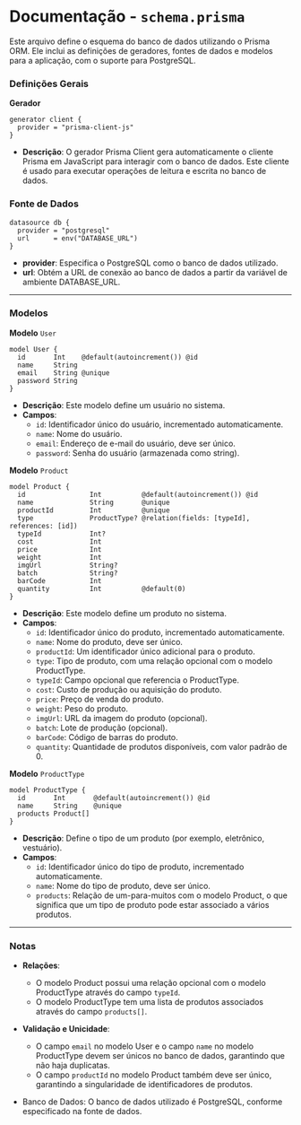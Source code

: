 # Documentação - `schema.prisma`
Este arquivo define o esquema do banco de dados utilizando o Prisma ORM. Ele inclui as definições de geradores, fontes de dados e modelos para a aplicação, com o suporte para PostgreSQL.

### Definições Gerais
**Gerador**
```prisma
generator client {
  provider = "prisma-client-js"
}
```
* **Descrição**: O gerador Prisma Client gera automaticamente o cliente Prisma em JavaScript para interagir com o banco de dados. Este cliente é usado para executar operações de leitura e escrita no banco de dados.

### Fonte de Dados
```prisma
datasource db {
  provider = "postgresql"
  url      = env("DATABASE_URL")
}
```
* **provider**: Especifica o PostgreSQL como o banco de dados utilizado.
* **url**: Obtém a URL de conexão ao banco de dados a partir da variável de ambiente DATABASE_URL.

---

### Modelos
**Modelo** `User`
```prisma
model User {
  id       Int    @default(autoincrement()) @id
  name     String
  email    String @unique
  password String
}
```
* **Descrição**: Este modelo define um usuário no sistema.
* **Campos**:
  * `id`: Identificador único do usuário, incrementado automaticamente.
  * `name`: Nome do usuário.
  * `email`: Endereço de e-mail do usuário, deve ser único.
  * `password`: Senha do usuário (armazenada como string).

**Modelo** `Product`
```prisma
model Product {
  id                Int          @default(autoincrement()) @id
  name              String       @unique
  productId         Int          @unique
  type              ProductType? @relation(fields: [typeId], references: [id])
  typeId            Int?
  cost              Int
  price             Int
  weight            Int
  imgUrl            String?
  batch             String?
  barCode           Int
  quantity          Int          @default(0)
}

```

* **Descrição**: Este modelo define um produto no sistema.
* **Campos**:
  * `id`: Identificador único do produto, incrementado automaticamente.
  * `name`: Nome do produto, deve ser único.
  * `productId`: Um identificador único adicional para o produto.
  * `type`: Tipo de produto, com uma relação opcional com o modelo ProductType.
  * `typeId`: Campo opcional que referencia o ProductType.
  * `cost`: Custo de produção ou aquisição do produto.
  * `price`: Preço de venda do produto.
  * `weight`: Peso do produto.
  * `imgUrl`: URL da imagem do produto (opcional).
  * `batch`: Lote de produção (opcional).
  * `barCode`: Código de barras do produto.
  * `quantity`: Quantidade de produtos disponíveis, com valor padrão de 0.

**Modelo** `ProductType`
```prisma
model ProductType {
  id       Int       @default(autoincrement()) @id
  name     String    @unique
  products Product[]
}
```
* **Descrição**: Define o tipo de um produto (por exemplo, eletrônico, vestuário).
* **Campos**:
  * `id`: Identificador único do tipo de produto, incrementado automaticamente.
  * `name`: Nome do tipo de produto, deve ser único.
  * `products`: Relação de um-para-muitos com o modelo Product, o que significa que um tipo de produto pode estar associado a vários produtos.
---
### Notas
* **Relações**:
  * O modelo Product possui uma relação opcional com o modelo ProductType através do campo `typeId`.
  * O modelo ProductType tem uma lista de produtos associados através do campo `products[]`.

* **Validação e Unicidade**:
  * O campo `email` no modelo User e o campo `name` no modelo ProductType devem ser únicos no banco de dados, garantindo que não haja duplicatas.
  * O campo `productId` no modelo Product também deve ser único, garantindo a singularidade de identificadores de produtos.
* Banco de Dados: O banco de dados utilizado é PostgreSQL, conforme especificado na fonte de dados.
